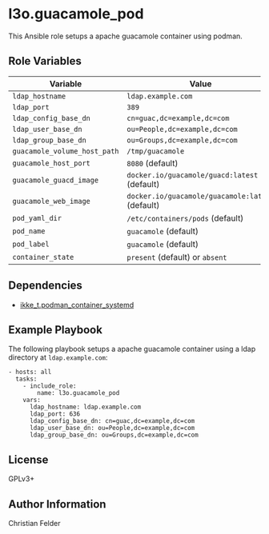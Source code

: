 l3o.guacamole_pod
=================

This Ansible role setups a apache guacamole container using podman.

Role Variables
--------------

| Variable                            | Value                                               |
| ----------------------------------- | --------------------------------------------------- |
| ``ldap_hostname``                   | ``ldap.example.com``                                |
| ``ldap_port``                       | ``389``                                             |
| ``ldap_config_base_dn``             | ``cn=guac,dc=example,dc=com``                       |
| ``ldap_user_base_dn``               | ``ou=People,dc=example,dc=com``                     |
| ``ldap_group_base_dn``              | ``ou=Groups,dc=example,dc=com``                     |
| ``guacamole_volume_host_path``      | ``/tmp/guacamole``                                  |
| ``guacamole_host_port``             | ``8080`` (default)                                  |
| ``guacamole_guacd_image``           |  ``docker.io/guacamole/guacd:latest`` (default)     |
| ``guacamole_web_image``             |  ``docker.io/guacamole/guacamole:latest`` (default) |
| ``pod_yaml_dir``                    | ``/etc/containers/pods`` (default)                  |
| ``pod_name``                        | ``guacamole`` (default)                             |
| ``pod_label``                       | ``guacamole`` (default)                             |
| ``container_state``                 | ``present`` (default) or ``absent``                 |

Dependencies
------------

* [ikke_t.podman_container_systemd](https://galaxy.ansible.com/ikke_t/podman_container_systemd)

Example Playbook
----------------

The following playbook setups a apache guacamole container using a ldap
directory at ``ldap.example.com``:

    - hosts: all
      tasks:
        - include_role:
            name: l3o.guacamole_pod
        vars:
          ldap_hostname: ldap.example.com
          ldap_port: 636
          ldap_config_base_dn: cn=guac,dc=example,dc=com
          ldap_user_base_dn: ou=People,dc=example,dc=com
          ldap_group_base_dn: ou=Groups,dc=example,dc=com

License
-------

GPLv3+

Author Information
------------------

Christian Felder
